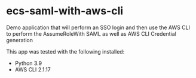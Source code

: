 # ecs-saml-with-aws-cli
Demo application that will perform an SSO login and then use the AWS CLI to perform the AssumeRoleWith SAML as well as AWS CLI Credential generation

This app was tested with the following installed:
- Python 3.9
- AWS CLI 2.1.17


